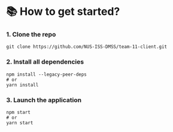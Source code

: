 # 📚 How to get started?

### 1. Clone the repo

```
git clone https://github.com/NUS-ISS-DMSS/team-11-client.git
```

### 2. Install all dependencies

```
npm install --legacy-peer-deps
# or
yarn install
```

### 3. Launch the application

```
npm start
# or
yarn start
```
